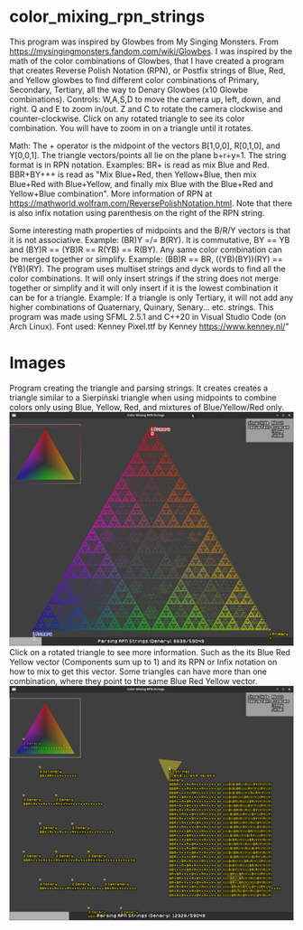# color_mixing_rpn_strings
This program was inspired by Glowbes from My Singing Monsters.
From https://mysingingmonsters.fandom.com/wiki/Glowbes. I was inspired
by the math of the color combinations of Glowbes, that I have created a program
that creates Reverse Polish Notation (RPN), or Postfix strings of Blue, Red,
and Yellow glowbes to find different color combinations of Primary, Secondary, Tertiary,
all the way to Denary Glowbes (x10 Glowbe combinations).
Controls: W,A,S,D to move the camera up, left, down, and right. Q and E to zoom in/out.
Z and C to rotate the camera clockwise and counter-clockwise. Click on any rotated
triangle to see its color combination. You will have to zoom in on a triangle until it rotates.

Math:
The + operator is the midpoint of the vectors B[1,0,0], R[0,1,0], and Y[0,0,1].
The triangle vectors/points all lie on the plane b+r+y=1.
The string format is in RPN notation. Examples: BR+ is read as mix Blue and Red. BBR+BY+++ is
read as \"Mix Blue+Red, then Yellow+Blue, then mix Blue+Red with Blue+Yellow, and finally
mix Blue with the Blue+Red and Yellow+Blue combination\". More information of RPN at
https://mathworld.wolfram.com/ReversePolishNotation.html. Note that there is also
infix notation using parenthesis on the right of the RPN string.

Some interesting math properties of midpoints and the B/R/Y vectors is that
it is not associative. Example: (BR)Y =/= B(RY). It is commutative,
BY == YB and (BY)R == (YB)R == R(YB) == R(BY). Any same color combination can be
merged together or simplify. Example: (BB)R == BR, ((YB)(BY))(RY) == (YB)(RY).
The program uses multiset strings and dyck words to find all the color combinations.
It will only insert strings if the string does not merge together or simplify
and it will only insert if it is the lowest combination it can be for a triangle.
Example: If a triangle is only Tertiary, it will not add
any higher combinations of Quaternary, Quinary, Senary... etc. strings.
This program was made using SFML 2.5.1 and C++20 in Visual Studio Code (on Arch Linux).
Font used: Kenney Pixel.ttf by Kenney https://www.kenney.nl/"

# Images
Program creating the triangle and parsing strings. It creates creates a triangle similar to a Sierpiński triangle when using midpoints to combine colors only using Blue, Yellow, Red, and mixtures of Blue/Yellow/Red only.
![](assets/RPNTriangle.png)
Click on a rotated triangle to see more information. Such as the its Blue Red Yellow vector (Components sum up to 1) and its RPN or Infix notation on how to mix to get this vector. Some triangles can have more than one combination, where they point to the same Blue Red Yellow vector.
![](assets/RPNTriangle2.png)

